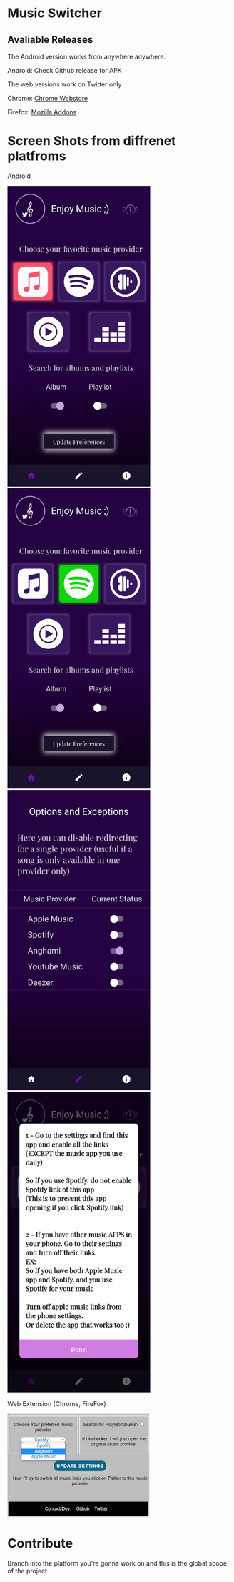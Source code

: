 # Music Switcher


## Avaliable Releases


The Android version works from anywhere anywhere. 

Android: Check Github release for APK

The web versions work on Twitter only

Chrome: [Chrome Webstore](https://chrome.google.com/webstore/detail/twitter-music-provider/apkanldijkiplglkhjjajegljppgmgmj)

Firefox: [Mozilla Addons](https://addons.mozilla.org/en-US/firefox/addon/twitter-music-provider/)

# Screen Shots from diffrenet platfroms

Android

<img src="Assets/android1.png" alt="drawing" width="320"/>
<img src="Assets/android2.png" alt="drawing" width="320"/>
<img src="Assets/android3.jpg" alt="drawing" width="320"/>
<img src="Assets/android4.jpg" alt="drawing" width="320"/>

 Web Extension (Chrome, FireFox)

<img src="Assets/web_extension.png" alt="drawing" width="320"/>

# Contribute

Branch into the platform you're gonna work on and this is the global scope of the project